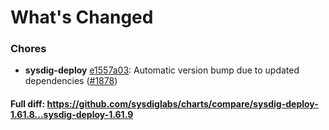 # What's Changed

### Chores
- **sysdig-deploy** [e1557a03](https://github.com/sysdiglabs/charts/commit/e1557a033b75a84c31feab8b2c655016e8582401): Automatic version bump due to updated dependencies ([#1878](https://github.com/sysdiglabs/charts/issues/1878))
#### Full diff: https://github.com/sysdiglabs/charts/compare/sysdig-deploy-1.61.8...sysdig-deploy-1.61.9
